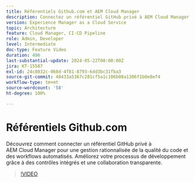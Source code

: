 ```yaml
---
title: Référentiels Github.com et AEM Cloud Manager
description: Connectez un référentiel GitHub privé à AEM Cloud Manager afin de rationaliser les contrôles de qualité du code, d’automatiser les workflows et d’améliorer l’efficacité du développement.
version: Experience Manager as a Cloud Service
topic: Architecture
feature: Cloud Manager, CI-CD Pipeline
role: Admin, Developer
level: Intermediate
doc-type: Feature Video
duration: 496
last-substantial-update: 2024-05-22T00:00:00Z
jira: KT-15587
exl-id: 24c8032c-068d-4f81-8793-6dd3bc31fba3
source-git-commit: 48433a5367c281cf5a1c106b08a1306f1b0e8ef4
workflow-type: tm+mt
source-wordcount: '58'
ht-degree: 100%

---
```


# Référentiels Github.com

Découvrez comment connecter un référentiel GitHub privé à AEM Cloud Manager pour une gestion rationnalisée de la qualité du code et des workflows automatisés. Améliorez votre processus de développement grâce à des contrôles intégrés et une collaboration transparente.

>[!VIDEO](https://video.tv.adobe.com/v/3452417/?learn=on&captions=fre_fr)
